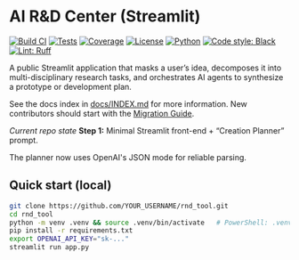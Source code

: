 # AI R&D Center (Streamlit)

[![Build CI](https://github.com/clcriswell/DR-RD/actions/workflows/ci.yml/badge.svg)](https://github.com/clcriswell/DR-RD/actions/workflows/ci.yml)
[![Tests](https://github.com/clcriswell/DR-RD/actions/workflows/test.yml/badge.svg)](https://github.com/clcriswell/DR-RD/actions/workflows/test.yml)
[![Coverage](https://img.shields.io/badge/coverage-unknown-lightgrey.svg)](docs/BADGES.md#coverage)
[![License](https://img.shields.io/github/license/clcriswell/DR-RD)](LICENSE)
[![Python](https://img.shields.io/badge/python-3.10%20%7C%203.11%20%7C%203.12-blue)](https://www.python.org/)
[![Code style: Black](https://img.shields.io/badge/code%20style-black-000000.svg)](https://github.com/psf/black)
[![Lint: Ruff](https://img.shields.io/badge/lint-ruff-46A2F1.svg)](https://github.com/astral-sh/ruff)

A public Streamlit application that masks a user’s idea, decomposes it into
multi-disciplinary research tasks, and orchestrates AI agents to synthesize a
prototype or development plan.

See the docs index in [docs/INDEX.md](docs/INDEX.md) for more information.
New contributors should start with the [Migration Guide](docs/MIGRATION_GUIDE_v1_to_v2.md).

_Current repo state_
**Step 1:** Minimal Streamlit front-end + “Creation Planner” prompt.

The planner now uses OpenAI's JSON mode for reliable parsing.

## Quick start (local)

```bash
git clone https://github.com/YOUR_USERNAME/rnd_tool.git
cd rnd_tool
python -m venv .venv && source .venv/bin/activate   # PowerShell: .venv\Scripts\activate
pip install -r requirements.txt
export OPENAI_API_KEY="sk-..."
streamlit run app.py
```
